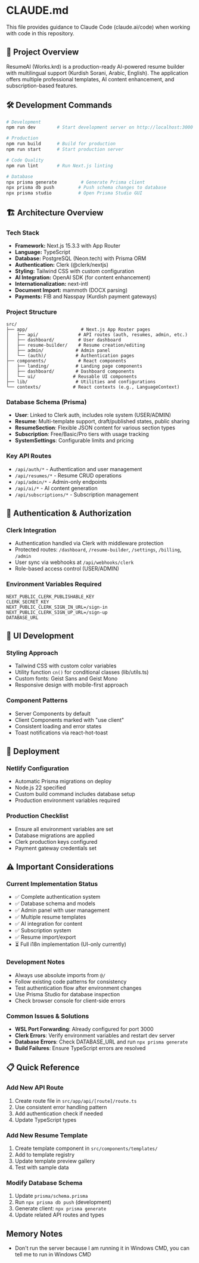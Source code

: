 # CLAUDE.md

This file provides guidance to Claude Code (claude.ai/code) when working with code in this repository.

## 🎯 Project Overview
ResumeAI (Works.krd) is a production-ready AI-powered resume builder with multilingual support (Kurdish Sorani, Arabic, English). The application offers multiple professional templates, AI content enhancement, and subscription-based features.

## 🛠️ Development Commands

```bash
# Development
npm run dev        # Start development server on http://localhost:3000 (runs on 0.0.0.0)

# Production
npm run build      # Build for production
npm run start      # Start production server

# Code Quality
npm run lint       # Run Next.js linting

# Database
npx prisma generate         # Generate Prisma client
npx prisma db push         # Push schema changes to database
npx prisma studio          # Open Prisma Studio GUI
```

## 🏗️ Architecture Overview

### Tech Stack
- **Framework:** Next.js 15.3.3 with App Router
- **Language:** TypeScript
- **Database:** PostgreSQL (Neon.tech) with Prisma ORM
- **Authentication:** Clerk (@clerk/nextjs)
- **Styling:** Tailwind CSS with custom configuration
- **AI Integration:** OpenAI SDK (for content enhancement)
- **Internationalization:** next-intl
- **Document Import:** mammoth (DOCX parsing)
- **Payments:** FIB and Nasspay (Kurdish payment gateways)

### Project Structure
```
src/
├── app/                    # Next.js App Router pages
│   ├── api/               # API routes (auth, resumes, admin, etc.)
│   ├── dashboard/         # User dashboard
│   ├── resume-builder/    # Resume creation/editing
│   ├── admin/            # Admin panel
│   └── (auth)/           # Authentication pages
├── components/            # React components
│   ├── landing/          # Landing page components
│   ├── dashboard/        # Dashboard components
│   └── ui/              # Reusable UI components
├── lib/                  # Utilities and configurations
└── contexts/            # React contexts (e.g., LanguageContext)
```

### Database Schema (Prisma)
- **User**: Linked to Clerk auth, includes role system (USER/ADMIN)
- **Resume**: Multi-template support, draft/published states, public sharing
- **ResumeSection**: Flexible JSON content for various section types
- **Subscription**: Free/Basic/Pro tiers with usage tracking
- **SystemSettings**: Configurable limits and pricing

### Key API Routes
- `/api/auth/*` - Authentication and user management
- `/api/resumes/*` - Resume CRUD operations
- `/api/admin/*` - Admin-only endpoints
- `/api/ai/*` - AI content generation
- `/api/subscriptions/*` - Subscription management

## 🔐 Authentication & Authorization

### Clerk Integration
- Authentication handled via Clerk with middleware protection
- Protected routes: `/dashboard`, `/resume-builder`, `/settings`, `/billing`, `/admin`
- User sync via webhooks at `/api/webhooks/clerk`
- Role-based access control (USER/ADMIN)

### Environment Variables Required
```
NEXT_PUBLIC_CLERK_PUBLISHABLE_KEY
CLERK_SECRET_KEY
NEXT_PUBLIC_CLERK_SIGN_IN_URL=/sign-in
NEXT_PUBLIC_CLERK_SIGN_UP_URL=/sign-up
DATABASE_URL
```

## 🎨 UI Development

### Styling Approach
- Tailwind CSS with custom color variables
- Utility function `cn()` for conditional classes (lib/utils.ts)
- Custom fonts: Geist Sans and Geist Mono
- Responsive design with mobile-first approach

### Component Patterns
- Server Components by default
- Client Components marked with "use client"
- Consistent loading and error states
- Toast notifications via react-hot-toast

## 🚀 Deployment

### Netlify Configuration
- Automatic Prisma migrations on deploy
- Node.js 22 specified
- Custom build command includes database setup
- Production environment variables required

### Production Checklist
- Ensure all environment variables are set
- Database migrations are applied
- Clerk production keys configured
- Payment gateway credentials set

## ⚠️ Important Considerations

### Current Implementation Status
- ✅ Complete authentication system
- ✅ Database schema and models
- ✅ Admin panel with user management
- ✅ Multiple resume templates
- ✅ AI integration for content
- ✅ Subscription system
- ✅ Resume import/export
- ⏳ Full i18n implementation (UI-only currently)

### Development Notes
- Always use absolute imports from `@/`
- Follow existing code patterns for consistency
- Test authentication flow after environment changes
- Use Prisma Studio for database inspection
- Check browser console for client-side errors

### Common Issues & Solutions
- **WSL Port Forwarding**: Already configured for port 3000
- **Clerk Errors**: Verify environment variables and restart dev server
- **Database Errors**: Check DATABASE_URL and run `npx prisma generate`
- **Build Failures**: Ensure TypeScript errors are resolved

## 📋 Quick Reference

### Add New API Route
1. Create route file in `src/app/api/[route]/route.ts`
2. Use consistent error handling pattern
3. Add authentication check if needed
4. Update TypeScript types

### Add New Resume Template
1. Create template component in `src/components/templates/`
2. Add to template registry
3. Update template preview gallery
4. Test with sample data

### Modify Database Schema
1. Update `prisma/schema.prisma`
2. Run `npx prisma db push` (development)
3. Generate client: `npx prisma generate`
4. Update related API routes and types

## Memory Notes

- Don't run the server because I am running it in Windows CMD, you can tell me to run in Windows CMD